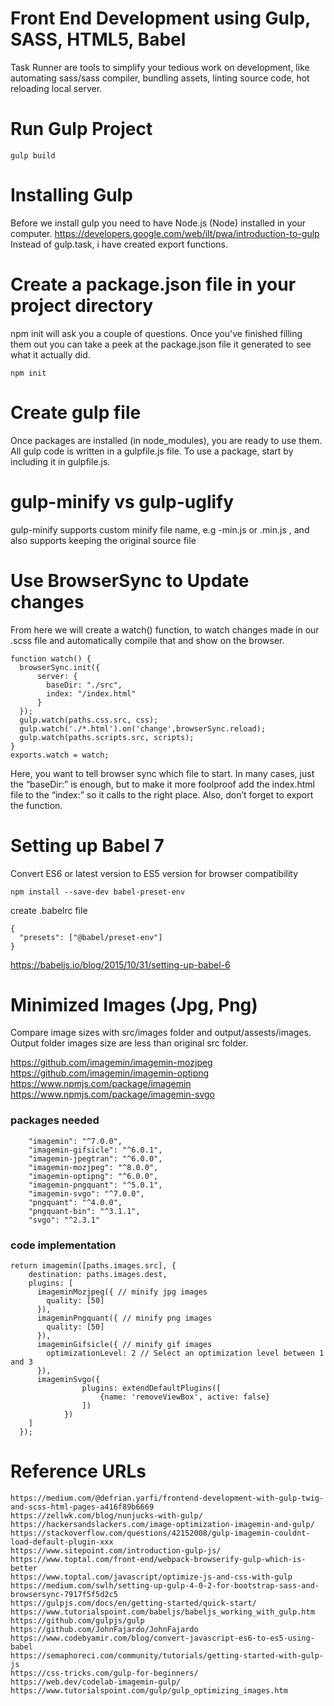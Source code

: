 # Front End Development using Gulp, SASS, HTML5, Babel
Task Runner are tools to simplify your tedious work on development, like automating sass/sass compiler, bundling assets, linting source code, hot reloading local server. 

# Run Gulp Project
```
gulp build
```

# Installing Gulp
Before we install gulp you need to have Node.js (Node) installed in your computer.
https://developers.google.com/web/ilt/pwa/introduction-to-gulp
Instead of gulp.task, i have created export functions.


# Create a package.json file in your project directory
npm init will ask you a couple of questions. Once you've finished filling them out you can take a peek at the package.json file it generated to see what it actually did.
```
npm init
```

# Create gulp file
Once packages are installed (in node_modules), you are ready to use them. All gulp code is written in a gulpfile.js file. To use a package, start by including it in gulpfile.js.

# gulp-minify vs gulp-uglify
gulp-minify supports custom minify file name, e.g -min.js or .min.js , and also supports keeping the original source file

# Use BrowserSync to Update changes
From here we will create a watch() function, to watch changes made in our .scss file and automatically compile that and show on the browser.
```
function watch() {
  browserSync.init({
      server: {
        baseDir: "./src",
        index: "/index.html"
      }
  });
  gulp.watch(paths.css.src, css);
  gulp.watch('./*.html').on('change',browserSync.reload);
  gulp.watch(paths.scripts.src, scripts);  
}
exports.watch = watch;
```
Here, you want to tell browser sync which file to start. In many cases, just the “baseDir:” is enough, but to make it more foolproof add the index.html file to the “index:” so it calls to the right place. Also, don’t forget to export the function.


# Setting up Babel 7
Convert ES6 or latest version to ES5 version for browser compatibility
```
npm install --save-dev babel-preset-env
```
create .babelrc file
```
{
  "presets": ["@babel/preset-env"]
}
```
https://babeljs.io/blog/2015/10/31/setting-up-babel-6


# Minimized Images (Jpg, Png)
Compare image sizes with src/images folder and output/assests/images. Output folder images size are less than original src folder.

https://github.com/imagemin/imagemin-mozjpeg
https://github.com/imagemin/imagemin-optipng
https://www.npmjs.com/package/imagemin
https://www.npmjs.com/package/imagemin-svgo

### packages needed
```
    "imagemin": "^7.0.0",
    "imagemin-gifsicle": "^6.0.1",
    "imagemin-jpegtran": "^6.0.0",
    "imagemin-mozjpeg": "^8.0.0",
    "imagemin-optipng": "^6.0.0",
    "imagemin-pngquant": "^5.0.1",
    "imagemin-svgo": "^7.0.0",
    "pngquant": "^4.0.0",
    "pngquant-bin": "^3.1.1",
    "svgo": "^2.3.1"
```

### code implementation
```
return imagemin([paths.images.src], {
    destination: paths.images.dest,
    plugins: [
      imageminMozjpeg({ // minify jpg images
        quality: [50]
      }),
      imageminPngquant({ // minify png images
        quality: [50]
      }),
      imageminGifsicle({ // minify gif images
        optimizationLevel: 2 // Select an optimization level between 1 and 3
      }),
      imageminSvgo({
				plugins: extendDefaultPlugins([
					{name: 'removeViewBox', active: false}
				])
			})
    ]
  });
```

# Reference URLs
```
https://medium.com/@defrian.yarfi/frontend-development-with-gulp-twig-and-scss-html-pages-a416f89b6669
https://zellwk.com/blog/nunjucks-with-gulp/
https://hackersandslackers.com/image-optimization-imagemin-and-gulp/
https://stackoverflow.com/questions/42152008/gulp-imagemin-couldnt-load-default-plugin-xxx
https://www.sitepoint.com/introduction-gulp-js/
https://www.toptal.com/front-end/webpack-browserify-gulp-which-is-better
https://www.toptal.com/javascript/optimize-js-and-css-with-gulp
https://medium.com/swlh/setting-up-gulp-4-0-2-for-bootstrap-sass-and-browsersync-7917f5f5d2c5
https://gulpjs.com/docs/en/getting-started/quick-start/
https://www.tutorialspoint.com/babeljs/babeljs_working_with_gulp.htm
https://github.com/gulpjs/gulp
https://github.com/JohnFajardo/JohnFajardo
https://www.codebyamir.com/blog/convert-javascript-es6-to-es5-using-babel
https://semaphoreci.com/community/tutorials/getting-started-with-gulp-js
https://css-tricks.com/gulp-for-beginners/
https://web.dev/codelab-imagemin-gulp/
https://www.tutorialspoint.com/gulp/gulp_optimizing_images.htm
```
